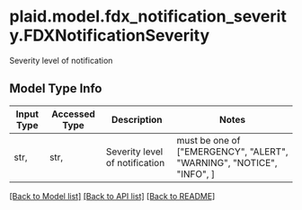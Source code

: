 # plaid.model.fdx_notification_severity.FDXNotificationSeverity

Severity level of notification

## Model Type Info
Input Type | Accessed Type | Description | Notes
------------ | ------------- | ------------- | -------------
str,  | str,  | Severity level of notification | must be one of ["EMERGENCY", "ALERT", "WARNING", "NOTICE", "INFO", ] 

[[Back to Model list]](../../README.md#documentation-for-models) [[Back to API list]](../../README.md#documentation-for-api-endpoints) [[Back to README]](../../README.md)

